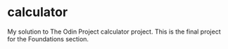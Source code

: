 # calculator
My solution to The Odin Project calculator project. This is the final project for the Foundations section.
